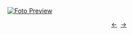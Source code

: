 [![Foto Preview](preview/n89.avif)](https://20essentials.github.io/project-000-089)

<div align="center" style="display: flex; justify-content: center;">
  <a  href="https://github.com/20essentials/project-000-088" target="_blank">&#8592;</a>
  &nbsp;&nbsp;
  <a  href="https://github.com/20essentials/project-000-090" target="_blank">&#8594;</a>
</div>

